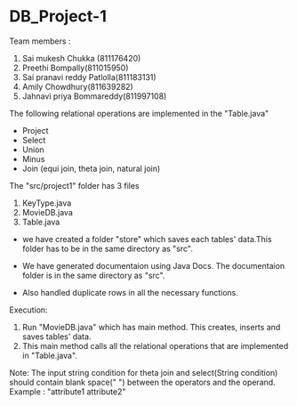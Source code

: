 # DB_Project-1

Team members : 
1. Sai mukesh Chukka (811176420)
2. Preethi Bompally(811015950)
3. Sai pranavi reddy Patlolla(811183131)
4. Amily Chowdhury(811639282)
5. Jahnavi priya Bommareddy(811997108)

The following relational operations are implemented in the "Table.java"
- Project
- Select
- Union
- Minus
- Join (equi join, theta join, natural join)

The "src/project1" folder has 3 files 
1. KeyType.java
2. MovieDB.java
3. Table.java

- we have created a folder "store"  which saves each tables' data.This folder has to be in the same directory as "src".

- We have generated documentaion using Java Docs. The documentaion folder is in the same directory as "src".

- Also handled duplicate rows in all the necessary functions.

Execution:

1. Run "MovieDB.java" which has main method. This creates, inserts and saves tables' data.
2. This main method calls all the relational operations that are implemented in "Table.java".

Note: 
The input string condition for theta join and select(String condition) should contain blank space(" ") between the operators and the operand.
Example : "attribute1 <op> attribute2" 

